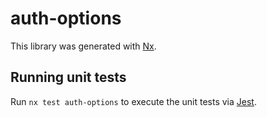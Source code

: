 # auth-options

This library was generated with [Nx](https://nx.dev).

## Running unit tests

Run `nx test auth-options` to execute the unit tests via [Jest](https://jestjs.io).
